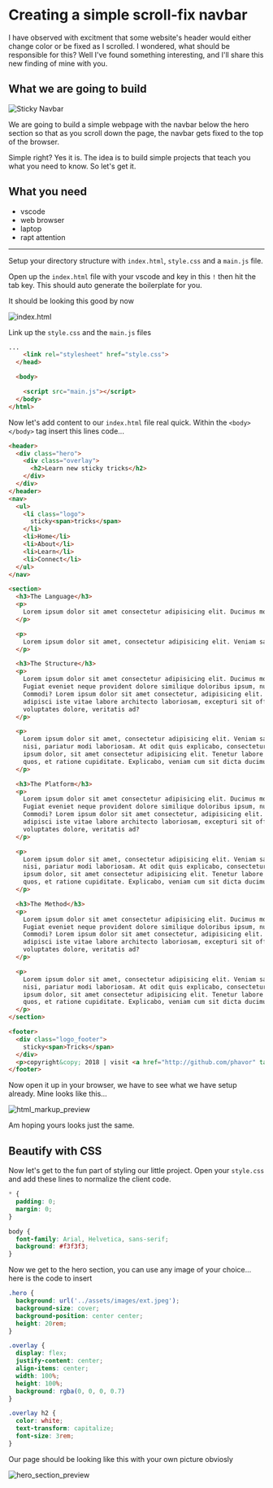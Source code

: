 # Creating a simple scroll-fix navbar

I have observed with excitment that some website's header would either change color or be fixed as I scrolled. I wondered, what should be responsible for this? Well I've found something interesting, and I'll share this new finding of mine with you.

## What we are going to build

![Sticky Navbar](assets/sticky_navbar.png)

We are going to build a simple webpage with the navbar below the hero section so that as you scroll down the page, the navbar gets fixed to the top of the browser.

Simple right? Yes it is. The idea is to build simple projects that teach you what you need to know. So let's get it.

## What you need

* vscode
* web browser
* laptop
* rapt attention

---

Setup your directory structure with `index.html`, `style.css` and a `main.js` file.

Open up the `index.html` file with your vscode and key in this `!` then hit the tab key. This should auto generate the boilerplate for you.

It should be looking this good by now

![index.html](assets/index_html.png)

Link up the `style.css` and the `main.js` files

```html
...
    <link rel="stylesheet" href="style.css">
  </head>

  <body>

    <script src="main.js"></script>
  </body>
</html>
```

Now let's add content to our `index.html` file real quick. Within the `<body></body>` tag insert this lines code...

```html
<header>
  <div class="hero">
    <div class="overlay">
      <h2>Learn new sticky tricks</h2>
    </div>
  </div>
</header>
<nav>
  <ul>
    <li class="logo">
      sticky<span>tricks</span>
    </li>
    <li>Home</li>
    <li>About</li>
    <li>Learn</li>
    <li>Connect</li>
  </ul>
</nav>

<section>
  <h3>The Language</h3>
  <p>
    Lorem ipsum dolor sit amet consectetur adipisicing elit. Ducimus molestiae ipsum nesciunt ipsa numquam corporis. Fugiat eveniet neque provident dolore similique doloribus ipsum, numquam obcaecati, quas laborum pariatur nihil! Commodi? Lorem ipsum dolor sit amet consectetur, adipisicing elit. Obcaecati, voluptatibus accusantium repellendus adipisci iste vitae labore architecto laboriosam, excepturi sit officiis maxime molestias placeat nesciunt unde voluptates dolore, veritatis ad?
  </p>

  <p>
    Lorem ipsum dolor sit amet, consectetur adipisicing elit. Veniam sapiente possimus eaque odio error magni voluptatum nisi, pariatur modi laboriosam. At odit quis explicabo, consectetur adipisci doloribus neque harum inventore. Lorem ipsum dolor, sit amet consectetur adipisicing elit. Tenetur labore porro facilis dignissimos mollitia, id earum ullam quos, et ratione cupiditate. Explicabo, veniam cum sit dicta ducimus magni consequatur perspiciatis?
  </p>

  <h3>The Structure</h3>
  <p>
    Lorem ipsum dolor sit amet consectetur adipisicing elit. Ducimus molestiae ipsum nesciunt ipsa numquam corporis.
    Fugiat eveniet neque provident dolore similique doloribus ipsum, numquam obcaecati, quas laborum pariatur nihil!
    Commodi? Lorem ipsum dolor sit amet consectetur, adipisicing elit. Obcaecati, voluptatibus accusantium repellendus
    adipisci iste vitae labore architecto laboriosam, excepturi sit officiis maxime molestias placeat nesciunt unde
    voluptates dolore, veritatis ad?
  </p>

  <p>
    Lorem ipsum dolor sit amet, consectetur adipisicing elit. Veniam sapiente possimus eaque odio error magni voluptatum
    nisi, pariatur modi laboriosam. At odit quis explicabo, consectetur adipisci doloribus neque harum inventore. Lorem
    ipsum dolor, sit amet consectetur adipisicing elit. Tenetur labore porro facilis dignissimos mollitia, id earum ullam
    quos, et ratione cupiditate. Explicabo, veniam cum sit dicta ducimus magni consequatur perspiciatis?
  </p>

  <h3>The Platform</h3>
  <p>
    Lorem ipsum dolor sit amet consectetur adipisicing elit. Ducimus molestiae ipsum nesciunt ipsa numquam corporis.
    Fugiat eveniet neque provident dolore similique doloribus ipsum, numquam obcaecati, quas laborum pariatur nihil!
    Commodi? Lorem ipsum dolor sit amet consectetur, adipisicing elit. Obcaecati, voluptatibus accusantium repellendus
    adipisci iste vitae labore architecto laboriosam, excepturi sit officiis maxime molestias placeat nesciunt unde
    voluptates dolore, veritatis ad?
  </p>

  <p>
    Lorem ipsum dolor sit amet, consectetur adipisicing elit. Veniam sapiente possimus eaque odio error magni voluptatum
    nisi, pariatur modi laboriosam. At odit quis explicabo, consectetur adipisci doloribus neque harum inventore. Lorem
    ipsum dolor, sit amet consectetur adipisicing elit. Tenetur labore porro facilis dignissimos mollitia, id earum ullam
    quos, et ratione cupiditate. Explicabo, veniam cum sit dicta ducimus magni consequatur perspiciatis?
  </p>

  <h3>The Method</h3>
  <p>
    Lorem ipsum dolor sit amet consectetur adipisicing elit. Ducimus molestiae ipsum nesciunt ipsa numquam corporis.
    Fugiat eveniet neque provident dolore similique doloribus ipsum, numquam obcaecati, quas laborum pariatur nihil!
    Commodi? Lorem ipsum dolor sit amet consectetur, adipisicing elit. Obcaecati, voluptatibus accusantium repellendus
    adipisci iste vitae labore architecto laboriosam, excepturi sit officiis maxime molestias placeat nesciunt unde
    voluptates dolore, veritatis ad?
  </p>

  <p>
    Lorem ipsum dolor sit amet, consectetur adipisicing elit. Veniam sapiente possimus eaque odio error magni voluptatum
    nisi, pariatur modi laboriosam. At odit quis explicabo, consectetur adipisci doloribus neque harum inventore. Lorem
    ipsum dolor, sit amet consectetur adipisicing elit. Tenetur labore porro facilis dignissimos mollitia, id earum ullam
    quos, et ratione cupiditate. Explicabo, veniam cum sit dicta ducimus magni consequatur perspiciatis?
  </p>
</section>

<footer>
  <div class="logo_footer">
    sticky<span>Tricks</span> 
  </div>
  <p>copyright&copy; 2018 | visit <a href="http://github.com/phavor" target="_blank">GitHub</a></p>
</footer>
```

Now open it up in your browser, we have to see what we have setup already. Mine looks like this...

![html_markup_preview](assets/html_markup_preview.png)

Am hoping yours looks just the same.

## Beautify with CSS

Now let's get to the fun part of styling our little project. Open your `style.css` and add these lines to normalize the client code.

```css
* {
  padding: 0;
  margin: 0;
}

body {
  font-family: Arial, Helvetica, sans-serif;
  background: #f3f3f3;
}
```

Now we get to the hero section, you can use any image of your choice... here is the code to insert

```css
.hero {
  background: url('../assets/images/ext.jpeg');
  background-size: cover;
  background-position: center center;
  height: 20rem;
}

.overlay {
  display: flex;
  justify-content: center;
  align-items: center;
  width: 100%;
  height: 100%;
  background: rgba(0, 0, 0, 0.7)
}

.overlay h2 {
  color: white;
  text-transform: capitalize;
  font-size: 3rem;
}
```

Our page should be looking like this with your own picture obviosly

![hero_section_preview](assets/hero_section_preview.png)